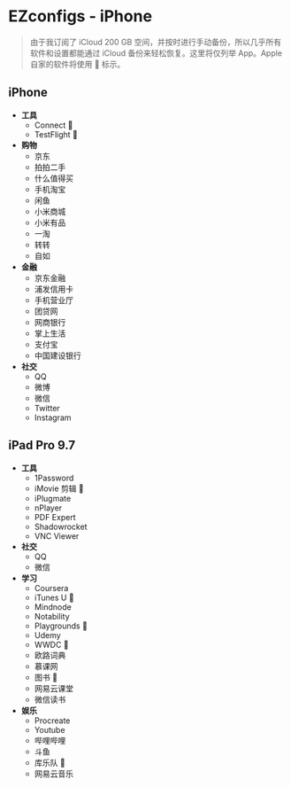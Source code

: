 # EZconfigs - iPhone

> 由于我订阅了 iCloud 200 GB 空间，并按时进行手动备份，所以几乎所有软件和设置都能通过 iCloud 备份来轻松恢复。这里将仅列举 App。Apple 自家的软件将使用  标示。

## iPhone

- **工具**
  - Connect 
  - TestFlight 
- **购物**
  - 京东
  - 拍拍二手
  - 什么值得买
  - 手机淘宝
  - 闲鱼
  - 小米商城
  - 小米有品
  - 一淘
  - 转转
  - 自如
- **金融**
  - 京东金融
  - 浦发信用卡
  - 手机营业厅
  - 团贷网
  - 网商银行
  - 掌上生活
  - 支付宝
  - 中国建设银行
- **社交**
  - QQ
  - 微博
  - 微信
  - Twitter
  - Instagram

## iPad Pro 9.7

- **工具**
  - 1Password
  - iMovie 剪辑 
  - iPlugmate
  - nPlayer
  - PDF Expert
  - Shadowrocket
  - VNC Viewer
- **社交**
  - QQ
  - 微信
- **学习**
  - Coursera
  - iTunes U 
  - Mindnode
  - Notability
  - Playgrounds 
  - Udemy
  - WWDC 
  - 欧路词典
  - 慕课网
  - 图书 
  - 网易云课堂
  - 微信读书
- **娱乐**
  - Procreate
  - Youtube
  - 哔哩哔哩
  - 斗鱼
  - 库乐队 
  - 网易云音乐
